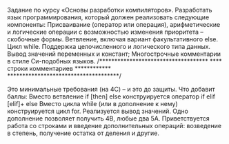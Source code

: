 Задание по курсу «Основы разработки компиляторов». 
Разработать язык программирования, который должен реализовать следующие компоненты:
Присваивание (оператор или операция), арифметические и логические операции с возможностью изменения приоритета – скобочные формы.
Ветвление, включая вариант факультативного else.
Цикл while.
Поддержка целочисленного и логического типа данных.
Вывод значений переменных и констант;
Многострочные комментарии в стиле Си-подобных языков.
/************************************
**** строки комментариев ************
*************************************/

Это минимальные требования (на 4С) – и это до защиты.
Что добавит баллы:
Вместо ветвление if [then] else конструируется 
оператор if elif [elif]+ else
Вместо цикла while (или в дополнение к нему) конструируется цикл for.
Реализуется вывод значений.
Одно дополнение позволяет получить 4В, любые два 5А.
Приветствуется работа со строками и введение дополнительных операций: возведение в степень, получение остатка от деления и другие.
